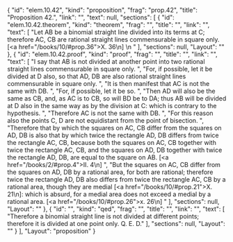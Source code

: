 {
  "id": "elem.10.42",
  "kind": "proposition",
  "frag": "prop.42",
  "title": "Proposition 42.",
  "link": "",
  "text": null,
  "sections": [
    {
      "id": "elem.10.42.theorem",
      "kind": "theorem",
      "frag": "",
      "title": "",
      "link": "",
      "text": [
        "Let AB be a binomial straight line divided into its terms at C; therefore AC, CB are rational straight lines commensurable in square only. [<a href=\"/books/10/#prop.36\">X. 36</a>\n] \n      "
      ],
      "sections": null,
      "Layout": ""
    },
    {
      "id": "elem.10.42.proof",
      "kind": "proof",
      "frag": "",
      "title": "",
      "link": "",
      "text": [
        "I say that AB is not divided at another point into two rational straight lines commensurable in square only. ",
        "For, if possible, let it be divided at D also, so that AD, DB are also rational straight lines commensurable in square only. ",
        "It is then manifest that AC is not the same with DB. ",
        "For, if possible, let it be so. ",
        "Then AD will also be the same as CB, and, as AC is to CB, so will BD be to DA; thus AB will be divided at D also in the same way as by the division at C: which is contrary to the hypothesis. ",
        "Therefore AC is not the same with DB. ",
        "For this reason also the points C, D are not equidistant from the point of bisection. ",
        "Therefore that by which the squares on AC, CB differ from the squares on AD, DB is also that by which twice the rectangle AD, DB differs from twice the rectangle AC, CB, because both the squares on AC, CB together with twice the rectangle AC, CB, and the squares on AD, DB together with twice the rectangle AD, DB, are equal to the square on AB. [<a href=\"/books/2/#prop.4\">II. 4</a>\n] ",
        "But the squares on AC, CB differ from the squares on AD, DB by a rational area, for both are rational; therefore twice the rectangle AD, DB also differs from twice the rectangle AC, CB by a rational area, though they are medial [<a href=\"/books/10/#prop.21\">X. 21</a>\n]: which is absurd, for a medial area does not exceed a medial by a rational area. [<a href=\"/books/10/#prop.26\">x. 26</a>\n] "
      ],
      "sections": null,
      "Layout": ""
    },
    {
      "id": "",
      "kind": "qed",
      "frag": "",
      "title": "",
      "link": "",
      "text": [
        "Therefore a binomial straight line is not divided at different points; therefore it is divided at one point only. Q. E. D."
      ],
      "sections": null,
      "Layout": ""
    }
  ],
  "Layout": "proposition"
}
